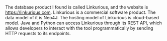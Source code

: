 The database product I found is called Linkurious, and the website is https://linkurious.com. Linkurious is a commercial software product. The data model of it is Neo4J. The hosting model of Linkurious is cloud-based model. Java and Python can access Linkurious through its REST API, which allows developers to interact with the tool programmatically by sending HTTP requests to its endpoints.
